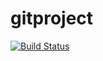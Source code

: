 # gitproject
[![Build Status](https://dev.azure.com/cheemakurtisubramanyam/DevProject/_apis/build/status/Devops2011.gitproject?branchName=master)](https://dev.azure.com/cheemakurtisubramanyam/DevProject/_build/latest?definitionId=5&branchName=master)
